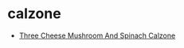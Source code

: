 # calzone

 * [Three Cheese Mushroom And Spinach Calzone](index/t/three-cheese-mushroom-and-spinach-calzone-359251.json)
